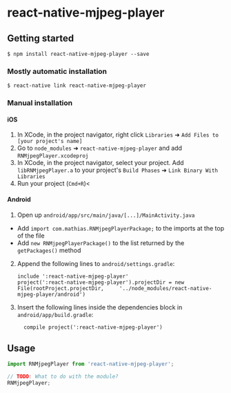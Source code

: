 
# react-native-mjpeg-player

## Getting started

`$ npm install react-native-mjpeg-player --save`

### Mostly automatic installation

`$ react-native link react-native-mjpeg-player`

### Manual installation


#### iOS

1. In XCode, in the project navigator, right click `Libraries` ➜ `Add Files to [your project's name]`
2. Go to `node_modules` ➜ `react-native-mjpeg-player` and add `RNMjpegPlayer.xcodeproj`
3. In XCode, in the project navigator, select your project. Add `libRNMjpegPlayer.a` to your project's `Build Phases` ➜ `Link Binary With Libraries`
4. Run your project (`Cmd+R`)<

#### Android

1. Open up `android/app/src/main/java/[...]/MainActivity.java`
  - Add `import com.mathias.RNMjpegPlayerPackage;` to the imports at the top of the file
  - Add `new RNMjpegPlayerPackage()` to the list returned by the `getPackages()` method
2. Append the following lines to `android/settings.gradle`:
  	```
  	include ':react-native-mjpeg-player'
  	project(':react-native-mjpeg-player').projectDir = new File(rootProject.projectDir, 	'../node_modules/react-native-mjpeg-player/android')
  	```
3. Insert the following lines inside the dependencies block in `android/app/build.gradle`:
  	```
      compile project(':react-native-mjpeg-player')
  	```


## Usage
```javascript
import RNMjpegPlayer from 'react-native-mjpeg-player';

// TODO: What to do with the module?
RNMjpegPlayer;
```
  